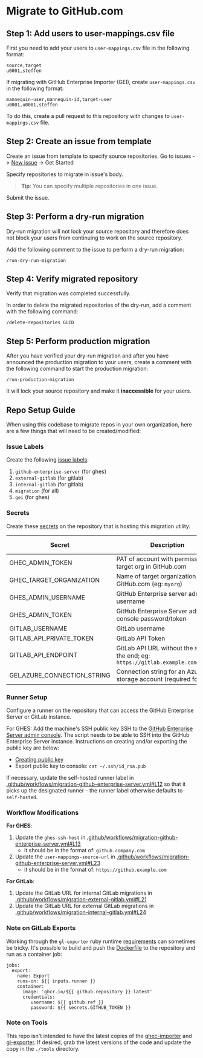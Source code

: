# Migrate to GitHub.com

## Step 1: Add users to user-mappings.csv file

First you need to add your users to `user-mappings.csv` file in the following format:

```csv
source,target
u0001,steffen
```

If migrating with GitHub Enterprise Importer (GEI), create `user-mappings.csv` in the following format:

```csv
mannequin-user,mannequin-id,target-user
u0001,u0001,steffen
```

To do this, create a pull request to this repository with changes to `user-mappings.csv` file.

## Step 2: Create an issue from template

Create an issue from template to specify source repositories.
Go to issues -> [New issue](https://github.com/github/migrations-via-actions-v3-from-gitlab-ghes-to-ghec/issues/new/choose) -> Get Started

Specify repositories to migrate in issue's body.
> **Tip**: You can specify multiple repositories in one issue.

Submit the issue.

## Step 3: Perform a dry-run migration

Dry-run migration will not lock your source repository and therefore does not block your users from continuing to work on the source repository.

Add the following comment to the issue to perform a dry-run migration:

```
/run-dry-run-migration
```

## Step 4: Verify migrated repository

Verify that migration was completed successfully.

In order to delete the migrated repositories of the dry-run, add a comment with the following command:
```
/delete-repositories GUID
```

## Step 5: Perform production migration

After you have verified your dry-run migration and after you have announced the production migration to your users, create a comment with the following command to start the production migration:
```
/run-production-migration
```
It will lock your source repository and make it **inaccessible** for your users.

## Repo Setup Guide

When using this codebase to migrate repos in your own organization, here are a few things that will need to be created/modified:

### Issue Labels

Create the following [issue labels](https://docs.github.com/en/issues/using-labels-and-milestones-to-track-work/managing-labels#creating-a-label):

1. `github-enterprise-server` (for ghes)
2. `external-gitlab` (for gitlab)
3. `internal-gitlab` (for gitlab)
4. `migration` (for all)
5. `gei` (for ghes)

### Secrets

Create these [secrets](https://docs.github.com/en/actions/security-guides/encrypted-secrets#creating-encrypted-secrets-for-a-repository) on the repository that is hosting this migration utility:

| Secret                      | Description                                                                            | Needed For   |
|-----------------------------|----------------------------------------------------------------------------------------|------------- |
| GHEC_ADMIN_TOKEN            | PAT of account with permissions in target org in GitHub.com                            | GHES, GitLab |
| GHEC_TARGET_ORGANIZATION    | Name of target organization in GitHub.com (eg: `myorg`)                                | GHES, GitLab |
| GHES_ADMIN_USERNAME         | GitHub Enterprise server admin username                                                | GHES         |
| GHES_ADMIN_TOKEN            | GitHub Enterprise Server admin console password/token                                  | GHES         |
| GITLAB_USERNAME             | GitLab username                                                                        | GitLab       |
| GITLAB_API_PRIVATE_TOKEN    | GitLab API Token                                                                       | GitLab       |
| GITLAB_API_ENDPOINT         | GitLab API URL without the slash at the end; eg: `https://gitlab.example.com/api/v4`   | GitLab       |
| GEI_AZURE_CONNECTION_STRING | Connection string for an Azure storage account (required for GEI).                     | GHES         |

### Runner Setup

Configure a runner on the repository that can access the GitHub Enterprise Server or GitLab instance.

For GHES: Add the machine's SSH public key SSH to the [GitHub Enterprise Server admin console](https://docs.github.com/en/enterprise-server@3.4/admin/configuration/configuring-your-enterprise/accessing-the-administrative-shell-ssh#enabling-access-to-the-administrative-shell-via-ssh). The script needs to be able to SSH into the GitHub Enterprise Server instance. Instructions on creating and/or exporting the public key are below:
- [Creating public key](https://git-scm.com/book/en/v2/Git-on-the-Server-Generating-Your-SSH-Public-Key)
- Export public key to console: `cat ~/.ssh/id_rsa.pub`

If necessary, update the self-hosted runner label in [.github/workflows/migration-github-enterprise-server.yml#L12](/.github/workflows/migration-github-enterprise-server.yml#L12) so that it picks up the designated runner - the runner label otherwise defaults to `self-hosted`.

### Workflow Modifications

**For GHES**:

1. Update the `ghes-ssh-host` in [.github/workflows/migration-github-enterprise-server.yml#L13](/.github/workflows/migration-github-enterprise-server.yml#L13)
    - it should be in the format of: `github.company.com`
2. Update the `user-mappings-source-url` in [.github/workflows/migration-github-enterprise-server.yml#L23](/.github/workflows/migration-github-enterprise-server.yml#L23)
    - it should be in the format of: `https://github.example.com`

**For GitLab**:

1. Update the GitLab URL for internal GitLab migrations in [.github/workflows/migration-external-gitlab.yml#L21](/.github/workflows/migration-external-gitlab.yml#L21)
2. Update the GitLab URL for external GitLab migrations in [.github/workflows/migration-internal-gitlab.yml#L24](/.github/workflows/migration-internal-gitlab.yml#L24)

### Note on GitLab Exports

Working through the `gl-exporter` ruby runtime [requirements](/tools/gl-exporter/docs/Requirements.md) can sometimes be tricky. It's possible to build and push the [Dockerfile](/tools/gl-exporter/Dockerfile) to the repository and run as a container job:

```
jobs:
  export:
    name: Export
    runs-on: ${{ inputs.runner }}
    container:
      image: 'ghcr.io/${{ github.repository }}:latest'
      credentials:
         username: ${{ github.ref }}
         password: ${{ secrets.GITHUB_TOKEN }}
```

### Note on Tools

This repo isn't intended to have the latest copies of the [ghec-importer](https://github.com/github/ghec-importer) and [gl-exporter](https://github.com/github/gl-exporter). If desired, grab the latest versions of the code and update the copy in the `./tools` directory.
